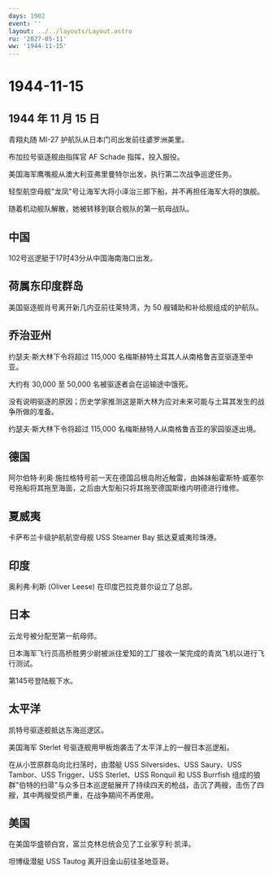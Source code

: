 ```yaml
---
days: 1902
event: ''
layout: ../../layouts/Layout.astro
ru: '2027-05-11'
ww: '1944-11-15'
---
```


# 1944-11-15

## 1944 年 11 月 15 日

青翔丸随 MI-27 护航队从日本门司出发前往婆罗洲美里。

布加拉号驱逐舰由指挥官 AF Schade 指挥，投入服役。

美国海军鹰嘴舰从澳大利亚弗里曼特尔出发，执行第二次战争巡逻任务。

轻型航空母舰"龙凤"号让海军大将小泽治三郎下船，并不再担任海军大将的旗舰。

随着机动舰队解散，她被转移到联合舰队的第一航母战队。

## 中国

102号巡逻艇于17时43分从中国海南海口出发。

## 荷属东印度群岛

美国驱逐舰肖号离开新几内亚前往莱特湾，为 50 艘辅助和补给舰组成的护航队。

## 乔治亚州

约瑟夫·斯大林下令将超过 115,000
名梅斯赫特土耳其人从南格鲁吉亚驱逐至中亚。

大约有 30,000 至 50,000 名被驱逐者会在运输途中饿死。

没有说明驱逐的原因；历史学家推测这是斯大林为应对未来可能与土耳其发生的战争所做的准备。

约瑟夫·斯大林下令将超过 115,000 名梅斯赫特人从南格鲁吉亚的家园驱逐出境。

## 德国

阿尔伯特·利奥·施拉格特号前一天在德国吕根岛附近触雷，由姊妹船霍斯特·威塞尔号拖船将其拖至海面，之后由大型船只将其拖至德国斯维内明德进行维修。

## 夏威夷

卡萨布兰卡级护航航空母舰 USS Steamer Bay 抵达夏威夷珍珠港。

## 印度

奥利弗·利斯 (Oliver Leese) 在印度巴拉克普尔设立了总部。

## 日本

云龙号被分配至第一航母师。

日本海军飞行员高桥胜男少尉被派往爱知的工厂接收一架完成的青岚飞机以进行飞行测试。

第145号登陆舰下水。

## 太平洋

凯特号驱逐舰抵达东海巡逻区。

美国海军 Sterlet 号驱逐舰用甲板炮袭击了太平洋上的一艘日本巡逻船。

在从小笠原群岛向北扫荡时，由潜艇 USS Silversides、USS Saury、USS
Tambor、USS Trigger、USS Sterlet、USS Ronquil 和 USS Burrfish
组成的狼群"伯特的扫帚"与众多日本巡逻艇展开了持续四天的枪战，击沉了两艘，击伤了四艘，其中两艘受损严重，在战争期间不再使用。

## 美国

在美国华盛顿白宫，富兰克林总统会见了工业家亨利·凯泽。

坦博级潜艇 USS Tautog 离开旧金山前往圣地亚哥。